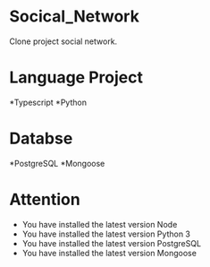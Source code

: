 # Socical_Network 

Clone project social network.

# Language Project
*Typescript
*Python

# Databse
*PostgreSQL
*Mongoose

# Attention
* You have installed the latest version Node
* You have installed the latest version Python 3
* You have installed the latest version PostgreSQL
* You have installed the latest version Mongoose
